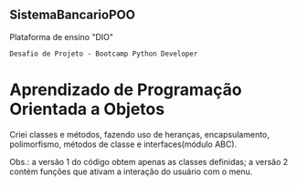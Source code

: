## SistemaBancarioPOO

Plataforma de ensino "DIO"

    Desafio de Projeto - Bootcamp Python Developer

 # Aprendizado de Programação Orientada a Objetos

  
  Criei classes e métodos, fazendo uso de heranças, encapsulamento, polimorfismo, métodos de classe e interfaces(módulo ABC).

  Obs.: a versão 1 do código obtem apenas as classes definidas; a versão 2 contém funções que ativam a interação do usuário com o menu.
